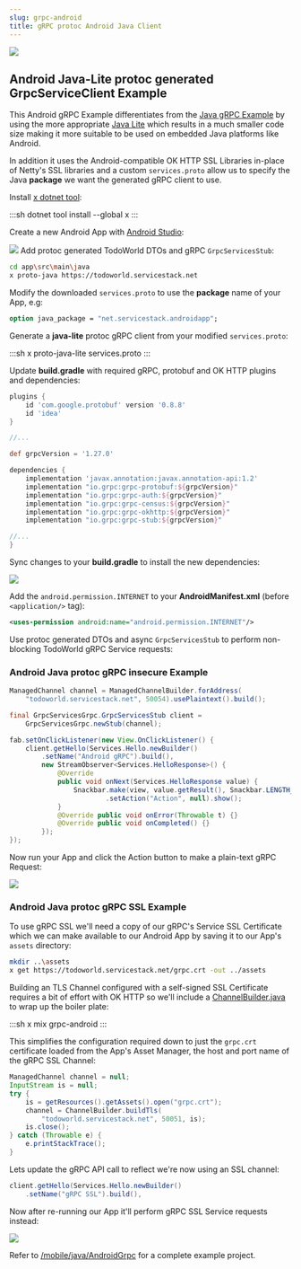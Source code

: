 ```yaml
---
slug: grpc-android
title: gRPC protoc Android Java Client
---
```


[![](https://raw.githubusercontent.com/NetCoreApps/todo-world/master/TodoWorld/wwwroot/assets/img/android/android-grpc-ssl.png)](https://youtu.be/nag0hr5THug)

<lite-youtube class="w-full mx-4 my-4" width="560" height="315" videoid="nag0hr5THug" style="background-image: url('https://img.youtube.com/vi/nag0hr5THug/maxresdefault.jpg')"></lite-youtube>

## Android Java-Lite protoc generated GrpcServiceClient Example

This Android gRPC Example differentiates from the [Java gRPC Example](#java) by using the more appropriate
[Java Lite](https://github.com/protocolbuffers/protobuf/blob/master/java/lite.md) which results in a 
much smaller code size making it more suitable to be used on embedded Java platforms like Android.

In addition it uses the Android-compatible OK HTTP SSL Libraries in-place of Netty's SSL libraries and a 
custom `services.proto` allow us to specify the Java **package** we want the generated gRPC client to use.

Install [x dotnet tool](/dotnet-tool):
    
:::sh
dotnet tool install --global x 
:::

Create a new Android App with [Android Studio](https://developer.android.com/studio):

![](https://raw.githubusercontent.com/NetCoreApps/todo-world/master/TodoWorld/wwwroot/assets/img/android/new-android-project.png)
Add protoc generated TodoWorld DTOs and gRPC `GrpcServicesStub`:

```bash
cd app\src\main\java
x proto-java https://todoworld.servicestack.net
```

Modify the downloaded `services.proto` to use the **package** name of your App, e.g:

```protobuf
option java_package = "net.servicestack.androidapp";
```

Generate a **java-lite** protoc gRPC client from your modified `services.proto`:

:::sh
x proto-java-lite services.proto
:::

Update **build.gradle** with required gRPC, protobuf and OK HTTP plugins and dependencies:

```groovy
plugins {
    id 'com.google.protobuf' version '0.8.8'
    id 'idea'
}

//...

def grpcVersion = '1.27.0'

dependencies {
    implementation 'javax.annotation:javax.annotation-api:1.2'
    implementation "io.grpc:grpc-protobuf:${grpcVersion}"
    implementation "io.grpc:grpc-auth:${grpcVersion}"
    implementation "io.grpc:grpc-census:${grpcVersion}"
    implementation "io.grpc:grpc-okhttp:${grpcVersion}"
    implementation "io.grpc:grpc-stub:${grpcVersion}"

//...
}
```

Sync changes to your **build.gradle** to install the new dependencies: 

![](https://raw.githubusercontent.com/NetCoreApps/todo-world/master/TodoWorld/wwwroot/assets/img/android/gradle-sync.png)

Add the `android.permission.INTERNET` to your **AndroidManifest.xml** (before `<application/>` tag):

```xml
<uses-permission android:name="android.permission.INTERNET"/>
```

Use protoc generated DTOs and async `GrpcServicesStub` to perform non-blocking TodoWorld gRPC Service requests:

### Android Java protoc gRPC insecure Example

```java
ManagedChannel channel = ManagedChannelBuilder.forAddress(
    "todoworld.servicestack.net", 50054).usePlaintext().build();

final GrpcServicesGrpc.GrpcServicesStub client =
    GrpcServicesGrpc.newStub(channel);

fab.setOnClickListener(new View.OnClickListener() {
    client.getHello(Services.Hello.newBuilder()
        .setName("Android gRPC").build(),
        new StreamObserver<Services.HelloResponse>() {
            @Override
            public void onNext(Services.HelloResponse value) {
                Snackbar.make(view, value.getResult(), Snackbar.LENGTH_LONG)
                        .setAction("Action", null).show();
            }
            @Override public void onError(Throwable t) {}
            @Override public void onCompleted() {}
        });
});
```

Now run your App and click the Action button to make a plain-text gRPC Request:

![](https://raw.githubusercontent.com/NetCoreApps/todo-world/master/TodoWorld/wwwroot/assets/img/android/android-grpc-insecure.png)

### Android Java protoc gRPC SSL Example

To use gRPC SSL we'll need a copy of our gRPC's Service SSL Certificate which we can make available to our
Android App by saving it to our App's `assets` directory:

```bash
mkdir ..\assets
x get https://todoworld.servicestack.net/grpc.crt -out ../assets
```

Building an TLS Channel configured with a self-signed SSL Certificate requires a bit of effort with OK HTTP
so we'll include a [ChannelBuilder.java](https://gist.github.com/gistlyn/0a3311c1b72b136bdfae616507cc38af)
to wrap up the boiler plate:

:::sh
x mix grpc-android
:::

This simplifies the configuration required down to just the `grpc.crt` certificate loaded from the 
App's Asset Manager, the host and port name of the gRPC SSL Channel: 

```java
ManagedChannel channel = null;
InputStream is = null;
try {
    is = getResources().getAssets().open("grpc.crt");
    channel = ChannelBuilder.buildTls(
        "todoworld.servicestack.net", 50051, is);
    is.close();
} catch (Throwable e) {
    e.printStackTrace();
}
```

Lets update the gRPC API call to reflect we're now using an SSL channel:

```java
client.getHello(Services.Hello.newBuilder()
    .setName("gRPC SSL").build(),
```

Now after re-running our App it'll perform gRPC SSL Service requests instead:

![](https://raw.githubusercontent.com/NetCoreApps/todo-world/master/TodoWorld/wwwroot/assets/img/android/android-grpc-ssl.png)

Refer to [/mobile/java/AndroidGrpc](https://github.com/NetCoreApps/todo-world/tree/master/mobile/java/AndroidGrpc)
for a complete example project.
